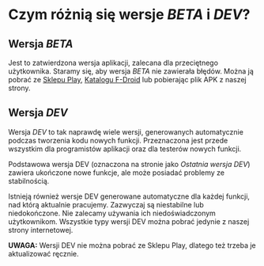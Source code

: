 ﻿# Czym różnią się wersje *BETA* i *DEV*?

## Wersja *BETA*

Jest to zatwierdzona wersja aplikacji, zalecana dla przeciętnego użytkownika.
Staramy się, aby wersja *BETA* nie zawierała błędów. Można ją pobrać ze
[Sklepu Play](https://play.google.com/store/apps/details?id=io.github.wulkanowy&utm_source=homepage),
[Katalogu F-Droid](https://f-droid.org/en/packages/io.github.wulkanowy/) lub pobierając plik APK z naszej strony.

## Wersja *DEV*

Wersja *DEV* to tak naprawdę wiele wersji, generowanych automatycznie podczas tworzenia kodu nowych funkcji.
Przeznaczona jest przede wszystkim dla programistów aplikacji oraz dla testerów nowych funkcji.

Podstawowa wersja DEV (oznaczona na stronie jako *Ostatnia wersja DEV*) zawiera ukończone nowe funkcje,
ale może posiadać problemy ze stabilnością.

Istnieją również wersje DEV generowane automatyczne dla każdej funkcji, nad którą aktualnie pracujemy.
Zazwyczaj są niestabilne lub niedokończone. Nie zalecamy używania ich niedoświadczonym użytkownikom.
Wszystkie typy wersji DEV można pobrać jedynie z naszej strony internetowej.

**UWAGA:** Wersji DEV nie można pobrać ze Sklepu Play, dlatego też trzeba je aktualizować ręcznie.
